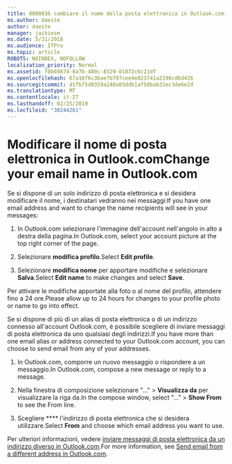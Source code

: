 ```yaml
---
title: 8000036 cambiare il nome della posta elettronica in Outlook.com
ms.author: daeite
author: daeite
manager: jackiesm
ms.date: 5/31/2018
ms.audience: ITPro
ms.topic: article
ROBOTS: NOINDEX, NOFOLLOW
localization_priority: Normal
ms.assetid: f0b69874-8a7b-480c-8329-01872c6c21df
ms.openlocfilehash: 67a16f6c3bae7b797cee4e823741a2196cd6d426
ms.sourcegitcommit: d1fb75d8359a248a03ddb1af50bab31ec3de6e2d
ms.translationtype: MT
ms.contentlocale: it-IT
ms.lasthandoff: 02/25/2019
ms.locfileid: "30244261"
---
```

# <a name="change-your-email-name-in-outlookcom"></a><span data-ttu-id="eb23c-102">Modificare il nome di posta elettronica in Outlook.com</span><span class="sxs-lookup"><span data-stu-id="eb23c-102">Change your email name in Outlook.com</span></span>

<span data-ttu-id="eb23c-103">Se si dispone di un solo indirizzo di posta elettronica e si desidera modificare il nome, i destinatari vedranno nei messaggi:</span><span class="sxs-lookup"><span data-stu-id="eb23c-103">If you have one email address and want to change the name recipients will see in your messages:</span></span>
  
1. <span data-ttu-id="eb23c-104">In Outlook.com selezionare l'immagine dell'account nell'angolo in alto a destra della pagina.</span><span class="sxs-lookup"><span data-stu-id="eb23c-104">In Outlook.com, select your account picture at the top right corner of the page.</span></span>
    
2. <span data-ttu-id="eb23c-105">Selezionare **modifica profilo**.</span><span class="sxs-lookup"><span data-stu-id="eb23c-105">Select **Edit profile**.</span></span> 
    
3. <span data-ttu-id="eb23c-106">Selezionare **modifica nome** per apportare modifiche e selezionare **Salva**.</span><span class="sxs-lookup"><span data-stu-id="eb23c-106">Select **Edit name** to make changes and select **Save**.</span></span> 
    
<span data-ttu-id="eb23c-107">Per attivare le modifiche apportate alla foto o al nome del profilo, attendere fino a 24 ore.</span><span class="sxs-lookup"><span data-stu-id="eb23c-107">Please allow up to 24 hours for changes to your profile photo or name to go into effect.</span></span>
  
<span data-ttu-id="eb23c-108">Se si dispone di più di un alias di posta elettronica o di un indirizzo connesso all'account Outlook.com, è possibile scegliere di inviare messaggi di posta elettronica da uno qualsiasi degli indirizzi.</span><span class="sxs-lookup"><span data-stu-id="eb23c-108">If you have more than one email alias or address connected to your Outlook.com account, you can choose to send email from any of your addresses.</span></span>
  
1. <span data-ttu-id="eb23c-109">In Outlook.com, comporre un nuovo messaggio o rispondere a un messaggio.</span><span class="sxs-lookup"><span data-stu-id="eb23c-109">In Outlook.com, compose a new message or reply to a message.</span></span>
    
2. <span data-ttu-id="eb23c-110">Nella finestra di composizione selezionare "..." \> **Visualizza da** per visualizzare la riga da.</span><span class="sxs-lookup"><span data-stu-id="eb23c-110">In the compose window, select "..." \> **Show From** to see the From line.</span></span> 
    
3. <span data-ttu-id="eb23c-111">Scegliere \*\*\*\* l'indirizzo di posta elettronica che si desidera utilizzare.</span><span class="sxs-lookup"><span data-stu-id="eb23c-111">Select **From** and choose which email address you want to use.</span></span> 
    
<span data-ttu-id="eb23c-112">Per ulteriori informazioni, vedere [inviare messaggi di posta elettronica da un indirizzo diverso in Outlook.com](https://go.microsoft.com/fwlink/p/?linkid=2001701&amp;clcid=0x409).</span><span class="sxs-lookup"><span data-stu-id="eb23c-112">For more information, see [Send email from a different address in Outlook.com](https://go.microsoft.com/fwlink/p/?linkid=2001701&amp;clcid=0x409).</span></span>
  

